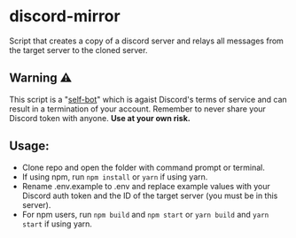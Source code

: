 # discord-mirror
Script that creates a copy of a discord server and relays all messages from the target server to the cloned server.

## Warning ⚠️
This script is a "[self-bot](https://support.discord.com/hc/en-us/articles/115002192352-Automated-user-accounts-self-bots-)" which is agaist Discord's terms of service and can result in a termination of your account. Remember to never share your Discord token with anyone. **Use at your own risk.**

## Usage:
- Clone repo and open the folder with command prompt or terminal.
- If using npm, run `npm install` or `yarn` if using yarn.
-  Rename .env.example to .env and replace example values with your Discord auth token and the ID of the target server (you must be in this server).
- For npm users, run `npm build` and `npm start` or `yarn build` and `yarn start` if using yarn.